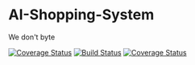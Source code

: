 # AI-Shopping-System
We don't byte

[![Coverage Status](https://codecov.io/gh/Hardi-hood/AI-Shopping-System/branch/main/graph/badge.svg?token=XH30PUP0H5)](https://codecov.io/gh/Hardi-hood/AI-Shopping-System)
[![Build Status](https://www.travis-ci.com/Hardi-hood/AI-Shopping-System.svg?token=ENpXbvXAPqbefpT2ESg8&branch=main)](https://www.travis-ci.com/Hardi-hood/AI-Shopping-System)
[![Coverage Status](https://coveralls.io/repos/github/Hardi-hood/AI-Shopping-System/badge.svg?t=OmAle3)](https://coveralls.io/github/Hardi-hood/AI-Shopping-System)
